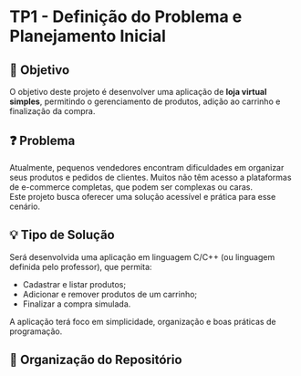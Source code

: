 # TP1 - Definição do Problema e Planejamento Inicial

## 📖 Objetivo
O objetivo deste projeto é desenvolver uma aplicação de **loja virtual simples**, permitindo o gerenciamento de produtos, adição ao carrinho e finalização da compra.

## ❓ Problema
Atualmente, pequenos vendedores encontram dificuldades em organizar seus produtos e pedidos de clientes. Muitos não têm acesso a plataformas de e-commerce completas, que podem ser complexas ou caras.  
Este projeto busca oferecer uma solução acessível e prática para esse cenário.

## 💡 Tipo de Solução
Será desenvolvida uma aplicação em linguagem C/C++ (ou linguagem definida pelo professor), que permita:
- Cadastrar e listar produtos;
- Adicionar e remover produtos de um carrinho;
- Finalizar a compra simulada.

A aplicação terá foco em simplicidade, organização e boas práticas de programação.

## 📌 Organização do Repositório
